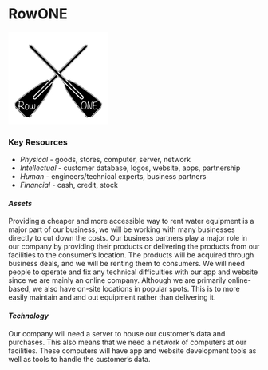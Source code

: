 # RowONE

![](IMG_78243.jpg)

### **Key Resources**

* *Physical* - goods, stores, computer, server, network
* *Intellectual* - customer database, logos, website, apps, partnership
* *Human* - engineers/technical experts, business partners
* *Financial* - cash, credit, stock 

#### *Assets*

Providing a cheaper and more accessible way to rent water equipment is a major part of our business, we will be working with many businesses directly to cut down the costs. Our business partners play a major role in our company by providing their products or delivering the products from our facilities to the consumer’s location. The products will be acquired through business deals, and we will be renting them to consumers. We will need people to operate and fix any technical difficulties with our app and website since we are mainly an online company. Although we are primarily online-based, we also have on-site locations in popular spots. This is to more easily maintain and and out equipment rather than delivering it.

#### *Technology*

Our company will need a server to house our customer’s data and purchases. This also means that we need a network of computers at our facilities. These computers will have app and website development tools as well as tools to handle the customer’s data.
